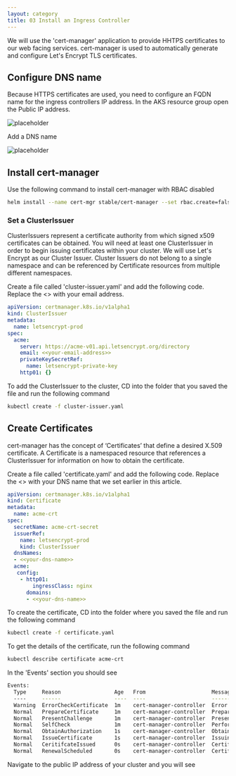 ```yaml
---
layout: category
title: 03 Install an Ingress Controller
---
```


We will use the 'cert-manager' application to provide HHTPS certificates to our web facing services. cert-manager is used to automatically generate and configure Let's Encrypt TLS certificates.

## Configure DNS name

Because HTTPS certificates are used, you need to configure an FQDN name for the ingress controllers IP address. In the AKS resource group open the Public IP address.


![placeholder](https://raw.githubusercontent.com/rcl-microservices-aks/documentation/master/images/ingress/ingress-1.PNG "Image")

Add a DNS name

![placeholder](https://raw.githubusercontent.com/rcl-microservices-aks/documentation/master/images/cert/cert-1.PNG "Image")

## Install cert-manager

Use the following command to install cert-manager with RBAC disabled

```bash
helm install --name cert-mgr stable/cert-manager --set rbac.create=false
```

### Set a ClusterIssuer

ClusterIssuers represent a certificate authority from which signed x509 certificates can be obtained. You will need at least one ClusterIssuer in order to begin issuing certificates within your cluster. We will use Let's Encrypt as our Cluster Issuer. Cluster Issuers do not belong to a single namespace and can be referenced by Certificate resources from multiple different namespaces.

Create a file called 'cluster-issuer.yaml' and add the following code. Replace the <<place holder text>> with your email address.

```yaml
apiVersion: certmanager.k8s.io/v1alpha1
kind: ClusterIssuer
metadata:
  name: letsencrypt-prod
spec:
  acme:
    server: https://acme-v01.api.letsencrypt.org/directory
    email: <<your-email-address>>
    privateKeySecretRef:
      name: letsencrypt-private-key
    http01: {}
``` 

To add the ClusterIssuer to the cluster, CD into the folder that you saved the file and run the following command

```bash
kubectl create -f cluster-issuer.yaml
```

## Create Certificates

cert-manager has the concept of ‘Certificates’ that define a desired X.509 certificate. A Certificate is a namespaced resource that references a ClusterIssuer for information on how to obtain the certificate.

Create a file called 'certificate.yaml' and add the following code. Replace the <<place holder text>> with your DNS name that we set earlier in this article.

```yaml
apiVersion: certmanager.k8s.io/v1alpha1
kind: Certificate
metadata:
  name: acme-crt
spec:
  secretName: acme-crt-secret
  issuerRef:
    name: letsencrypt-prod
    kind: ClusterIssuer
  dnsNames:
  - <<your-dns-name>>
  acme:
   config:
    - http01:
        ingressClass: nginx
      domains:
      - <<your-dns-name>>
```

To create the certificate, CD into the folder where you saved the file and run the following command

```bash
kubectl create -f certificate.yaml
```

To get the details of the certificate, run the following command

```bash
kubectl describe certificate acme-crt
```

In the 'Events' section you should see

```bash
Events:
  Type     Reason                 Age   From                     Message
  ----     ------                 ----  ----                     -------
  Warning  ErrorCheckCertificate  1m    cert-manager-controller  Error checking existing TLS certificate: secret "acme-crt-secret" not found
  Normal   PrepareCertificate     1m    cert-manager-controller  Preparing certificate with issuer
  Normal   PresentChallenge       1m    cert-manager-controller  Presenting http-01 challenge for domain rclappdev.eastus.cloudapp.azure.com
  Normal   SelfCheck              1m    cert-manager-controller  Performing self-check for domain rclappdev.eastus.cloudapp.azure.com
  Normal   ObtainAuthorization    1s    cert-manager-controller  Obtained authorization for domain rclappdev.eastus.cloudapp.azure.com
  Normal   IssueCertificate       1s    cert-manager-controller  Issuing certificate...
  Normal   CeritifcateIssued      0s    cert-manager-controller  Certificated issued successfully
  Normal   RenewalScheduled       0s    cert-manager-controller  Certificate scheduled for renewal in 1438 hours
```

Navigate to the public IP address of your cluster and you will see 



